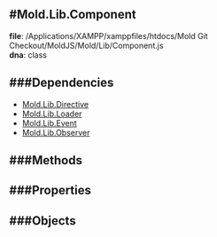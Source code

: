 
#Mold.Lib.Component
---------------------------------------

__file__: /Applications/XAMPP/xamppfiles/htdocs/Mold Git Checkout/MoldJS/Mold/Lib/Component.js  
__dna__: class  


	






###Dependencies
--------------

* [Mold.Lib.Directive](../../Mold/Lib/Directive.md) 
* [Mold.Lib.Loader](../../Mold/Lib/Loader.md) 
* [Mold.Lib.Event](../../Mold/Lib/Event.md) 
* [Mold.Lib.Observer](../../Mold/Lib/Observer.md) 



   
###Methods
--------------
 

 
  
###Properties
-------------


 

###Objects
------------



		
